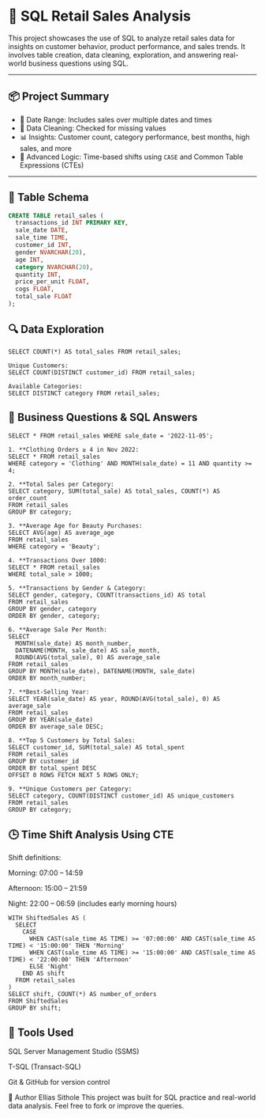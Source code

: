 # 🛒 SQL Retail Sales Analysis

This project showcases the use of SQL to analyze retail sales data for insights on customer behavior, product performance, and sales trends. It involves table creation, data cleaning, exploration, and answering real-world business questions using SQL.

---

## 📦 Project Summary

- 📅 Date Range: Includes sales over multiple dates and times
- 🧹 Data Cleaning: Checked for missing values
- 📊 Insights: Customer count, category performance, best months, high sales, and more
- 🧠 Advanced Logic: Time-based shifts using `CASE` and Common Table Expressions (CTEs)

---

## 🧱 Table Schema

```sql
CREATE TABLE retail_sales (
  transactions_id INT PRIMARY KEY,
  sale_date DATE,
  sale_time TIME,
  customer_id INT,
  gender NVARCHAR(20),
  age INT,
  category NVARCHAR(20),
  quantity INT,
  price_per_unit FLOAT,
  cogs FLOAT,
  total_sale FLOAT
);
```
## 🔍 Data Exploration

```Total Sales:
SELECT COUNT(*) AS total_sales FROM retail_sales;

Unique Customers:
SELECT COUNT(DISTINCT customer_id) FROM retail_sales;

Available Categories:
SELECT DISTINCT category FROM retail_sales;
```
## 💼 Business Questions & SQL Answers

```Sales on 2022-11-05:
SELECT * FROM retail_sales WHERE sale_date = '2022-11-05';

1. **Clothing Orders ≥ 4 in Nov 2022:
SELECT * FROM retail_sales
WHERE category = 'Clothing' AND MONTH(sale_date) = 11 AND quantity >= 4;

2. **Total Sales per Category:
SELECT category, SUM(total_sale) AS total_sales, COUNT(*) AS order_count
FROM retail_sales
GROUP BY category;

3. **Average Age for Beauty Purchases:
SELECT AVG(age) AS average_age
FROM retail_sales
WHERE category = 'Beauty';

4. **Transactions Over 1000:
SELECT * FROM retail_sales
WHERE total_sale > 1000;

5. **Transactions by Gender & Category:
SELECT gender, category, COUNT(transactions_id) AS total
FROM retail_sales
GROUP BY gender, category
ORDER BY gender, category;

6. **Average Sale Per Month:
SELECT 
  MONTH(sale_date) AS month_number,
  DATENAME(MONTH, sale_date) AS sale_month,
  ROUND(AVG(total_sale), 0) AS average_sale
FROM retail_sales
GROUP BY MONTH(sale_date), DATENAME(MONTH, sale_date)
ORDER BY month_number;

7. **Best-Selling Year:
SELECT YEAR(sale_date) AS year, ROUND(AVG(total_sale), 0) AS average_sale
FROM retail_sales
GROUP BY YEAR(sale_date)
ORDER BY average_sale DESC;

8. **Top 5 Customers by Total Sales:
SELECT customer_id, SUM(total_sale) AS total_spent
FROM retail_sales
GROUP BY customer_id
ORDER BY total_spent DESC
OFFSET 0 ROWS FETCH NEXT 5 ROWS ONLY;

9. **Unique Customers per Category:
SELECT category, COUNT(DISTINCT customer_id) AS unique_customers
FROM retail_sales
GROUP BY category;
```
## 🕒 Time Shift Analysis Using CTE
Shift definitions:

Morning: 07:00 – 14:59

Afternoon: 15:00 – 21:59

Night: 22:00 – 06:59 (includes early morning hours)
```
WITH ShiftedSales AS (
  SELECT 
    CASE 
      WHEN CAST(sale_time AS TIME) >= '07:00:00' AND CAST(sale_time AS TIME) < '15:00:00' THEN 'Morning'
      WHEN CAST(sale_time AS TIME) >= '15:00:00' AND CAST(sale_time AS TIME) < '22:00:00' THEN 'Afternoon'
      ELSE 'Night'
    END AS shift
  FROM retail_sales
)
SELECT shift, COUNT(*) AS number_of_orders
FROM ShiftedSales
GROUP BY shift;
```
## 🧰 Tools Used
SQL Server Management Studio (SSMS)

T-SQL (Transact-SQL)

Git & GitHub for version control

👤  Author
Ellias Sithole
This project was built for SQL practice and real-world data analysis. Feel free to fork or improve the queries.



